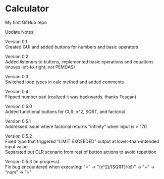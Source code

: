 # Calculator

My first GitHub repo

Update Notes:

Version 0.1  
Created GUI and added buttons for numbers and basic operators  
  
Version 0.2  
Added listeners to buttons, implemented basic operations and equations (moves left-to-right, not PEMDAS)  
  
Version 0.3  
Switched loop types in calc method and added comments  
  
Version 0.4  
Flipped number pad (realized it was backwards, thanks Teagan)  
  
Version 0.5.0  
Added functional buttons for CLR, x^2, SQRT, and factorial  
  
Version 0.5.1  
Addressed issue where factorial returns "infinity" when input is > 170  
  
Version 0.5.2  
Fixed typo that triggered "LIMIT EXCEEDED" output at lower-than-intended input value  
Separated out CLR scenario from rest of button actions to avoid repetition  
  
Version 0.5.3 (in progress)  
Fix bug encountered when executing: "=" -> "(x^2)/(SQRT)/(x!)" -> "+" -> "num" -> "="  